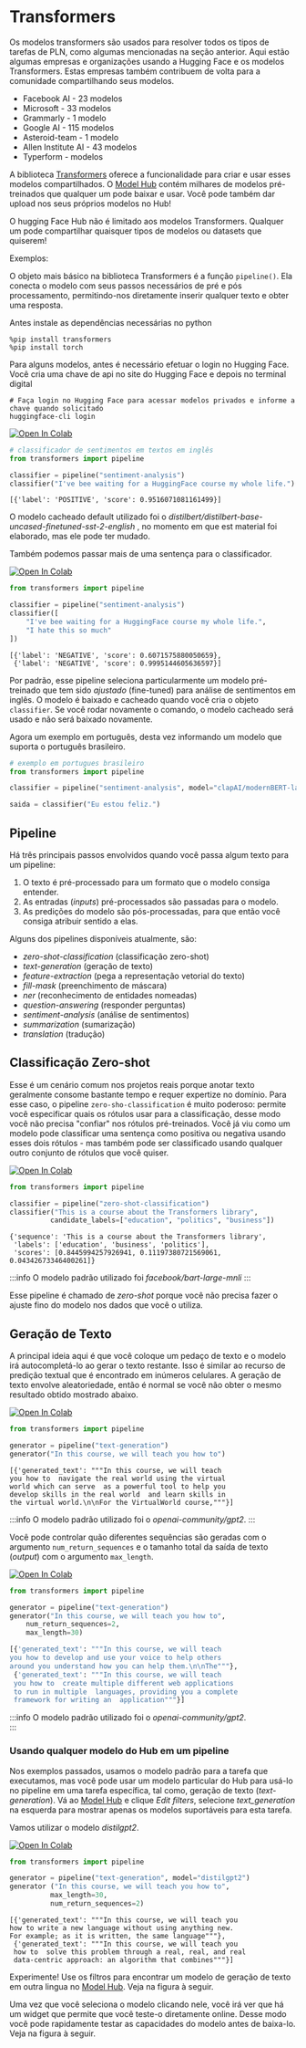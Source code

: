 # Transformers

Os modelos transformers são usados para resolver todos os tipos de tarefas de PLN, como algumas mencionadas na seção anterior. Aqui estão algumas empresas e organizações usando a Hugging Face e os modelos Transformers. Estas empresas também contribuem de volta para a comunidade compartilhando seus modelos.

- Facebook AI - 23 modelos
- Microsoft - 33 modelos
- Grammarly - 1 modelo
- Google AI - 115 modelos
- Asteroid-team - 1 modelo
- Allen Institute AI - 43 modelos
- Typerform - modelos

A biblioteca [Transformers](https://github.com/huggingface/transformers) oferece a funcionalidade para criar e usar esses modelos compartilhados. O [Model Hub](https://huggingface.co/models) contém milhares de modelos pré-treinados que qualquer um pode baixar e usar. Você pode também dar upload nos seus próprios modelos no Hub!

O hugging Face Hub não é limitado aos modelos Transformers. Qualquer um pode compartilhar quaisquer tipos de modelos ou datasets que quiserem!

Exemplos:

O objeto mais básico na biblioteca Transformers é a função `pipeline()`. Ela conecta o modelo com seus passos necessários de pré e pós processamento, permitindo-nos diretamente inserir qualquer texto e obter uma resposta.

Antes instale as dependências necessárias no python

```shell
%pip install transformers
%pip install torch
```

Para alguns modelos, antes é necessário efetuar o login no Hugging Face. Você cria uma chave de api no site do Hugging Face e depois no terminal digital 

```shell
# Faça login no Hugging Face para acessar modelos privados e informe a chave quando solicitado
huggingface-cli login
```

<a target="_blank" href="https://colab.research.google.com/github/giseldo/cursos/docs/pln/notebook/transformer.ipynb">
  <img src="https://colab.research.google.com/assets/colab-badge.svg" alt="Open In Colab"/>
</a>

```Python
# classificador de sentimentos em textos em inglês
from transformers import pipeline

classifier = pipeline("sentiment-analysis")
classifier("I've bee waiting for a HuggingFace course my whole life.")
```

```shell
[{'label': 'POSITIVE', 'score': 0.9516071081161499}]
```

O modelo cacheado default utilizado foi o _distilbert/distilbert-base-uncased-finetuned-sst-2-english_ , no momento em que est material foi elaborado, mas ele pode ter mudado.

Também podemos passar mais de uma sentença para o classificador.

<a target="_blank" href="https://colab.research.google.com/github/https://colab.research.google.com/drive/1BctAyiLiAerEyZxo3JwNqwcBXONv3D_t?usp=sharing">
  <img src="https:e/colab.research.google.com/assets/colab-badge.svg" alt="Open In Colab"/>
</a>

```Python {filename="main.py"}
from transformers import pipeline

classifier = pipeline("sentiment-analysis")
classifier([
    "I've bee waiting for a HuggingFace course my whole life.", 
    "I hate this so much"
])
```

```shell
[{'label': 'NEGATIVE', 'score': 0.6071575880050659},
 {'label': 'NEGATIVE', 'score': 0.9995144605636597}]
```

Por padrão, esse pipeline seleciona particularmente um modelo pré-treinado que tem sido _ajustado_ (fine-tuned) para análise de sentimentos em inglês. O modelo é baixado e cacheado quando você cria o objeto `classifier`. Se você rodar novamente o comando, o modelo cacheado será usado e não será baixado  novamente.

Agora um exemplo em português, desta vez informando um modelo que suporta o português brasileiro.

```Python
# exemplo em portugues brasileiro
from transformers import pipeline

classifier = pipeline("sentiment-analysis", model="clapAI/modernBERT-large-multilingual-sentiment")

saida = classifier("Eu estou feliz.")
```

##  Pipeline

Há três principais passos envolvidos quando você passa algum texto para um pipeline:

1. O texto é pré-processado para um formato que o modelo consiga entender.
2. As entradas (_inputs_) pré-processados são passadas para o modelo.
3. As predições do modelo são pós-processadas, para que então você consiga atribuir sentido a elas.

Alguns dos pipelines disponíveis atualmente, são:

- _zero-shot-classification_ (classificação zero-shot)
- _text-generation_ (geração de texto)
- _feature-extraction_ (pega a representação vetorial do texto)
- _fill-mask_ (preenchimento de máscara)
- _ner_ (reconhecimento de entidades nomeadas)
- _question-answering_ (responder perguntas)
- _sentiment-analysis_ (análise de sentimentos)
- _summarization_ (sumarização)
- _translation_ (tradução)

## Classificação Zero-shot

Esse é um cenário comum nos projetos reais porque anotar texto geralmente consome bastante tempo e requer expertize no domínio. Para esse caso, o pipeline `zero-sho-classification` é muito poderoso: permite você especificar quais os rótulos usar para a classificação, desse modo você não precisa "confiar" nos rótulos pré-treinados. Você já viu como um modelo pode classificar uma sentença como positiva ou negativa usando esses dois rótulos - mas também pode ser classificado usando qualquer outro conjunto de rótulos que você quiser.

<a target="_blank" href="https://colab.research.google.com/github/https://colab.research.google.com/drive/1BctAyiLiAerEyZxo3JwNqwcBXONv3D_t?usp=sharing">
  <img src="https://colab.research.google.com/assets/colab-badge.svg" alt="Open In Colab"/>
</a>

```Python
from transformers import pipeline

classifier = pipeline("zero-shot-classification")
classifier("This is a course about the Transformers library",
          candidate_labels=["education", "politics", "business"])
```

```shell
{'sequence': 'This is a course about the Transformers library',
 'labels': ['education', 'business', 'politics'],
 'scores': [0.8445994257926941, 0.11197380721569061, 0.04342673346400261]}
```

:::info
O modelo padrão utilizado foi _facebook/bart-large-mnli_
:::

Esse pipeline é chamado de _zero-shot_ porque você não precisa fazer o ajuste fino do modelo nos dados que você o utiliza.

## Geração de Texto

A principal ideia aqui é que você coloque um pedaço de texto e o modelo irá autocompletá-lo ao gerar o texto restante.
Isso é similar ao recurso de predição textual que é encontrado em inúmeros celulares.
A geração de texto envolve aleatoriedade, então é normal se você não obter o mesmo resultado obtido mostrado abaixo.

<a target="_blank" href="https://colab.research.google.com/github/https://colab.research.google.com/drive/1BctAyiLiAerEyZxo3JwNqwcBXONv3D_t?usp=sharing">
  <img src="https://colab.research.google.com/assets/colab-badge.svg" alt="Open In Colab"/>
</a>

```Python
from transformers import pipeline

generator = pipeline("text-generation")
generator("In this course, we will teach you how to")
```

```shell
[{'generated_text': """In this course, we will teach 
you how to  navigate the real world using the virtual 
world which can serve  as a powerful tool to help you
develop skills in the real world  and learn skills in 
the virtual world.\n\nFor the VirtualWorld course,"""}]
```

:::info
O modelo padrão utilizado foi o _openai-community/gpt2_.
:::

Você pode controlar quão diferentes sequências são geradas com o argumento `num_return_sequences` e o tamanho total da saída de texto (_output_) com o argumento `max_length`.

<a target="_blank" href="https://colab.research.google.com/github/https://colab.research.google.com/drive/1BctAyiLiAerEyZxo3JwNqwcBXONv3D_t?usp=sharing">
  <img src="https://colab.research.google.com/assets/colab-badge.svg" alt="Open In Colab"/>
</a>

```Python
from transformers import pipeline

generator = pipeline("text-generation")
generator("In this course, we will teach you how to", 
    num_return_sequences=2, 
    max_length=30)
```

```Python
[{'generated_text': """In this course, we will teach 
you how to develop and use your voice to help others 
around you understand how you can help them.\n\nThe"""},
 {'generated_text': """In this course, we will teach 
 you how to  create multiple different web applications 
 to run in multiple  languages, providing you a complete 
 framework for writing an  application"""}]
 ```

:::info
O modelo padrão utilizado foi o _openai-community/gpt2_.    
:::

### Usando qualquer modelo do Hub em um pipeline

Nos exemplos passados, usamos o modelo padrão para a tarefa que executamos, mas você pode usar um modelo particular do Hub para usá-lo no pipeline em uma tarefa específica, tal como, geração de texto (_text-generation_). Vá ao [Model Hub](https://huggingface.co/models) e clique _Edit filters_, selecione _text_generation_  na esquerda para mostrar apenas os modelos suportáveis para esta tarefa.

Vamos utilizar o modelo _distilgpt2_.

<a target="_blank" href="https://colab.research.google.com/github/https://colab.research.google.com/drive/1BctAyiLiAerEyZxo3JwNqwcBXONv3D_t?usp=sharing">
  <img src="https://colab.research.google.com/assets/colab-badge.svg" alt="Open In Colab"/>
</a>

```Python
from transformers import pipeline

generator = pipeline("text-generation", model="distilgpt2")
generator ("In this course, we will teach you how to",
          max_length=30,
          num_return_sequences=2)
```

```shell
[{'generated_text': """In this course, we will teach you 
how to write a new language without using anything new. 
For example; as it is written, the same language"""},
 {'generated_text': """In this course, we will teach you 
 how to  solve this problem through a real, real, and real 
 data-centric approach: an algorithm that combines"""}]
```

Experimente! Use os filtros para encontrar um modelo de geração de texto em outra lingua no [Model Hub](https://huggingface.co/models). Veja na figura à seguir.

Uma vez que você seleciona o modelo clicando nele, você irá ver que há um widget que permite que você teste-o diretamente online. Desse modo você pode rapidamente testar as capacidades do modelo antes de baixa-lo. Veja na figura à seguir.
